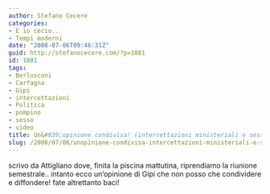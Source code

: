 ```yaml
---
author: Stefano Cecere
categories:
- E io cecio..
- Tempi moderni
date: "2008-07-06T09:46:31Z"
guid: http://stefanocecere.com/?p=1081
id: 1081
tags:
- Berlusconi
- Carfagna
- Gipi
- intercettazioni
- Politica
- pompino
- sesso
- video
title: Un&#039;opinione condivisa! (intercettazioni ministeriali e sesso per tutti!)
slug: /2008/07/06/unopinione-condivisa-intercettazioni-ministeriali-e-sesso-per-tutti/
---
```


scrivo da Attigliano dove, finita la piscina mattutina, riprendiamo la riunione semestrale.. intanto ecco un&#8217;opinione di Gipi che non posso che condividere e diffondere! fate altrettanto baci!

 